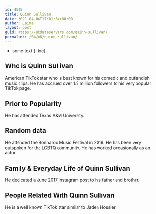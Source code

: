 ```yaml
---
id: 4505
title: Quinn Sullivan
date: 2021-04-06T17:01:34+00:00
author: Laima
layout: post
guid: https://ukdataservers.com/quinn-sullivan/
permalink: /04/06/quinn-sullivan/
---
```


* some text
{: toc}


## Who is Quinn Sullivan
                  
                  
                  
American TikTok star who is best known for his comedic and outlandish music clips. He has accrued over 1.2 million followers to his very popular TikTok page. 
                  
              
            
              
            
                
                
                
## Prior to Popularity
                  
                  
                  
He has attended Texas A&M University.
                  
              
            
              
            
                
                
                
## Random data
                  
                  
                  
He attended the Bonnaroo Music Festival in 2019. He has been very outspoken for the LGBTQ community. He has worked occasionally as an actor.
                  
              
            
              
            
                
                
                
## Family & Everyday Life of Quinn Sullivan
                  
                  
                  
He dedicated a June 2017 Instagram post to his father and brother.
                  
              
            
              
            
                
                
                
## People Related With Quinn Sullivan
                  
                  
                  
He is a well known TikTok star similar to Jaden Hossler.
                  
              
            
              
            
                
              
            
              
              
            
            
              
            
          
          
          